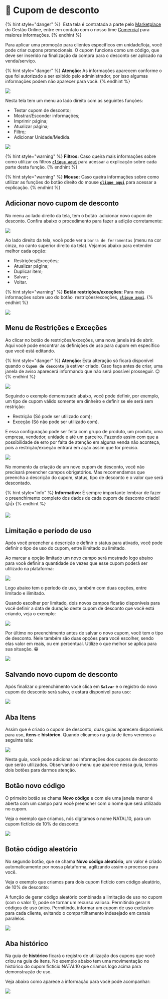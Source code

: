 # 🎫 Cupom de desconto

{% hint style="danger" %}
<img src="https://cdn-icons-png.flaticon.com/512/9967/9967681.png" alt="" data-size="line"> Esta tela é contratada a parte pelo [Marketplace](/erp-v2/marketplace/inicio.md) do Gestão Online, entre em contato com o nosso time [Comercial](https://api.whatsapp.com/send?phone=556237735650&text=Ol%C3%A1%20gostaria%20de%20mais%20informa%C3%A7%C3%B5es%20sobre%20o%20marketplace%20do%20Gest%C3%A3o.Online) para maiores informações.
{% endhint %}

Para aplicar uma promoção para clientes específicos em unidade/loja, você pode criar cupons promocionais. O cupom funciona como um código, que deve ser inserido na finalização da compra para o desconto ser aplicado na venda/serviço.

{% hint style="danger" %}
**Atenção:** As informações aparecem conforme o que foi autorizado a ser exibido pelo administrador, por isso algumas informações podem não aparecer para você.
{% endhint %}

![](/erp-v2/assets/funcionalidades/parametrizacao/aba_cupom.gif)

Nesta tela tem um menu ao lado direito com as seguintes funções:

- <img src="/erp-v2/assets/icon_cupom.png" alt="" data-size="line"> Testar cupom de desconto;
- <img src="/erp-v2/assets/icon_exibir.png" alt="" data-size="line"> Mostrar/Esconder informações;
- <img src="/erp-v2/assets/icon_imprimir.png" alt="" data-size="line"> Imprimir página;
- <img src="/erp-v2/assets/icon_atualizar.png" alt="" data-size="line"> Atualizar página;
- <img src="/erp-v2/assets/icon_filtro.png" alt="" data-size="line"> Filtro;
- <img src="/erp-v2/assets/icon_add.png" alt="" data-size="line"> Adicionar Unidade/Medida.


![](/erp-v2/assets/funcionalidades/parametrizacao/aba_cupom_menu.png)

{% hint style="warning" %}
**Filtros:** Caso queira mais informações sobre como utilizar os filtros [**`clique aqui`**](/erp-v2/primeiro_acesso/filtros.md) para acessar a explicação sobre cada parte desta função.
{% endhint %}

{% hint style="warning" %}
**Mouse:** Caso queira informações sobre como utilizar as funções do botão direito do mouse [**`clique aqui`**](https://docs.gestao.plus/erp-v2/primeiro_acesso/atalhos_internos#menu-botao-direito-do-mouse) para acessar a explicação.
{% endhint %}

## Adicionar novo cupom de desconto

No menu ao lado direito da tela, tem o botão <img src="/erp-v2/assets/icon_add.png" alt="" data-size="line"> adicionar novo cupom de desconto. Confira abaixo o procedimento para fazer a adição corretamente:

![](/erp-v2/assets/funcionalidades/parametrizacao/aba_cupom_add.png)

Ao lado direito da tela, você pode ver a `barra de ferramentas` (menu na cor cinza, no canto superior direito da tela). Vejamos abaixo para entender melhor cada opção:

- <img src="/erp-v2/assets/icon_cadeado.png" alt="" data-size="line"> Restrições/Exceções;
- <img src="/erp-v2/assets/icon_atualizar.png" alt="" data-size="line"> Atualizar página;
- <img src="/erp-v2/assets/icon_duplicar.png" alt="" data-size="line"> Duplicar item;
- <img src="/erp-v2/assets/icon_salvar.png" alt="" data-size="line"> Salvar;
- <img src="/erp-v2/assets/icon_voltar.png" alt="" data-size="line"> Voltar.

{% hint style="warning" %}
**Botão restrições/exceções:** Para mais informações sobre uso do botão <img src="/erp-v2/assets/icon_cadeado.png" alt="" data-size="line"> restrições/exceções, [**`clique aqui`**](/erp-v2/primeiro_acesso/permissoes_restricoes_excecoes.md).
{% endhint %}

![](/erp-v2/assets/funcionalidades/parametrizacao/aba_cupom_add_menu.png)

## Menu de Restrições e Exceções

Ao clicar no botão de restrições/exceções, uma nova janela irá de abrir. Aqui você pode encontrar as definições de uso para cupom em específico que você está editando.

{% hint style="danger" %}
**Atenção:** Esta alteração só ficará disponível quando o **`Cupom de desconto`** já estiver criado. Caso faça antes de criar, uma janela de aviso aparecerá informando que não será possível prosseguir. 😉
{% endhint %}

![](/erp-v2/assets/funcionalidades/parametrizacao/aba_cupom_btn_restricao.png)

Seguindo o exemplo demonstrado abaixo, você pode definir, por exemplo, um tipo de cupom válido somente em dinheiro e definir se ele será sem restrição:

- Restrição (Só pode ser utilizado com);
- Exceção (Só não pode ser utilizado com).

E essa configuração pode ser feita com grupo de produto, um produto, uma empresa, vendedor, unidade e até um parceiro. Fazendo assim com que a possibilidade de erro por falta de atenção em alguma venda não aconteça, pois a restrição/exceção entrará em ação assim que for preciso.

![](/erp-v2/assets/funcionalidades/parametrizacao/aba_cupom_btn_restricao.gif)

No momento da criação de um novo cupom de desconto, você não precisará preencher campos obrigatórios. Mas recomendamos que preencha a descrição do cupom, status, tipo de desconto e o valor que será descontado.

{% hint style="info" %}
**Informativo:** É sempre importante lembrar de fazer o preenchimento completo dos dados de cada cupom de desconto criado! 😉👍
{% endhint %}

![](/erp-v2/assets/funcionalidades/parametrizacao/aba_cupom_add_cupom.png)

## Limitação e período de uso

Após você preencher a descrição e definir o status para ativado, você pode definir o tipo de uso do cupom, entre ilimitado ou limitado.

Ao marcar a opção limitado um novo campo será mostrado logo abaixo para você definir a quantidade de vezes que esse cupom poderá ser utilizado na plataforma:

![](/erp-v2/assets/funcionalidades/parametrizacao/aba_cupom_add_limitado.gif)

Logo abaixo tem o período de uso, também com duas opções, entre limitado e ilimitado.

Quando escolher por limitado, dois novos campos ficarão disponíveis para você definir a data de duração deste cupom de desconto que você está criando, veja o exemplo:

![](/erp-v2/assets/funcionalidades/parametrizacao/aba_cupom_add_periodo.gif)

Por último no preenchimento antes de salvar o novo cupom, você tem o tipo de desconto. Nele também são duas opções para você escolher, sendo elas valor em reais, ou em percentual. Utilize o que melhor se aplica para sua situação. 😁

![](/erp-v2/assets/funcionalidades/parametrizacao/aba_cupom_add_tipo_desconto.gif)

## Salvando novo cupom de desconto

Após finalizar o preenchimento você clica em **`Salvar`** e o registro do novo cupom de desconto será salvo, e estará disponível para uso:

![](/erp-v2/assets/funcionalidades/parametrizacao/aba_cupom_add_salvar.gif)

## Aba Itens

Assim que é criado o cupom de desconto, duas guias aparecem disponíveis para uso, **itens** e **histórico**. Quando clicamos na guia de itens veremos a seguinte tela:

![](/erp-v2/assets/funcionalidades/parametrizacao/aba_cupom_add_guia_itens.png)

Nesta guia, você pode adicionar as informações dos cupons de desconto que serão utilizados. Observando o menu que aparece nessa guia, temos dois botões para darmos atenção.

## Botão novo código

O primeiro botão se chama **Novo código** e com ele uma janela menor é aberta com um campo para você preencher com o nome que será utilizado no cupom. 

Veja o exemplo que criamos, nós digitamos o nome NATAL10, para um cupom fictício de 10% de desconto:

![](/erp-v2/assets/funcionalidades/parametrizacao/aba_cupom_add_novo_cod.gif)

## Botão código aleatório

No segundo botão, que se chama **Novo código aleatório**, um valor é criado automaticamente por nossa plataforma, agilizando assim o processo para você.

Veja o exemplo que criamos para dois cupom fictício com código aleatório, de 10% de desconto:

A funçāo de gerar código aleatório combinada a limitaçāo de uso no cupom (com o valor 1), pode se tornar um recurso valioso. Permitindo gerar `N` códigos de uso único. Permitindo, informar um cupom de uso exclusivo para cada cliente, evitando o compartilhamento indesejado em canais paralelos.

![](/erp-v2/assets/funcionalidades/parametrizacao/aba_cupom_add_novo_cod_aleatorio.gif)

## Aba histórico

Na guia de **histórico** ficará o registro de utilização dos cupons que você criou na guia de itens. No exemplo abaixo tem uma movimentação no histórico do cupom fictício NATAL10 que criamos logo acima para demonstração de uso. 

Veja abaixo como aparece a informação para você pode acompanhar:

![](/erp-v2/assets/funcionalidades/parametrizacao/aba_cupom_add_guia_historico.png)

<br>

<br>

